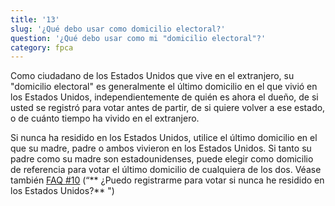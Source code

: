 ```yaml
---
title: '13'
slug: '¿Qué debo usar como domicilio electoral?'
question: '¿Qué debo usar como mi "domicilio electoral"?'
category: fpca
---
```

Como ciudadano de los Estados Unidos que vive en el extranjero, su "domicilio electoral" es generalmente el último domicilio en el que vivió en los Estados Unidos, independientemente de quién es ahora el dueño, de si usted se registró para votar antes de partir, de si quiere volver a ese estado, o de cuánto tiempo ha vivido en el extranjero.

Si nunca ha residido en los Estados Unidos, utilice el último domicilio en el que su madre, padre o ambos vivieron en los Estados Unidos. Si tanto su padre como su madre son estadounidenses, puede elegir como domicilio de referencia para votar el último domicilio de cualquiera de los dos. Véase también [FAQ #10](/faqs/10) (“** ¿Puedo registrarme para votar si nunca he residido en los Estados Unidos?** ")
